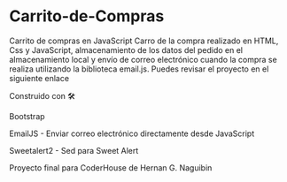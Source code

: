 # Carrito-de-Compras

Carrito de compras en JavaScript
Carro de la compra realizado en HTML, Css y JavaScript, almacenamiento de los datos del pedido en el almacenamiento local y envío de correo 
electrónico cuando la compra se realiza utilizando la biblioteca email.js. Puedes revisar el proyecto en el siguiente enlace

Construido con 🛠️

Bootstrap 

EmailJS - Enviar correo electrónico directamente desde JavaScript

Sweetalert2 - Sed para Sweet Alert

Proyecto final para CoderHouse de Hernan G. Naguibin
